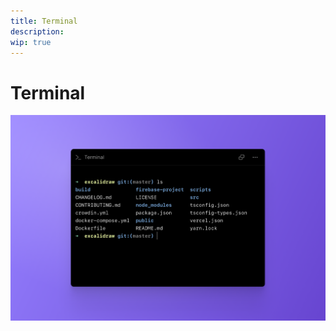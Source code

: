 ```yaml
---
title: Terminal
description: 
wip: true
---
```


# Terminal

![CodeSandbox Projects Terminal](../images/devtools-cover-terminal.png)


